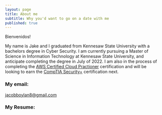 ```yaml
---
layout: page
title: About me
subtitle: Why you'd want to go on a date with me
published: true
---
```

Bienvenidos!

My name is Jake and I graduated from Kennesaw State University with a bachelors degree in Cyber Security. I am currently pursuing a Master of Science in Information Technology at Kennesaw State University, and anticipate completing the degree in July of 2022. I am also in the process of completing the [AWS Certified Cloud Practioner](https://aws.amazon.com/certification/certified-cloud-practitioner/) certification and will be looking to earn the [CompTIA Security+](https://www.comptia.org/certifications/security) certification next.


### My email:

[jacobboylan8@gmail.com](mailto:jacobboylan8@gmail.com)


### My Resume:
